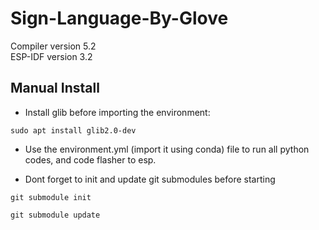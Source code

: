 # Sign-Language-By-Glove

Compiler version 5.2  
ESP-IDF version 3.2

## Manual Install
* Install glib before importing the environment:
```
sudo apt install glib2.0-dev
```
* Use the environment.yml (import it using conda) file to run all python codes, and code flasher to esp.  

* Dont forget to init and update git submodules before starting
```
git submodule init
```
```
git submodule update
```
